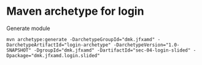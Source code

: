 # Maven archetype for login

Generate module
```
mvn archetype:generate -DarchetypeGroupId="dmk.jfxamd" -DarchetypeArtifactId="login-archetype" -DarchetypeVersion="1.0-SNAPSHOT" -DgroupId="dmk.jfxamd" -DartifactId="sec-04-login-slided" -Dpackage="dmk.jfxamd.login.slided"
```
